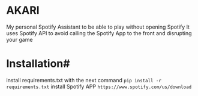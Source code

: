 # AKARI #
My personal Spotify Assistant to be able to play without opening Spotify 
It uses Spotify API to avoid calling the Spotify App to the front and disrupting your game 


# Installation#
install requirements.txt with the next command ```pip install -r requirements.txt```
install Spotify APP ```https://www.spotify.com/us/download```

